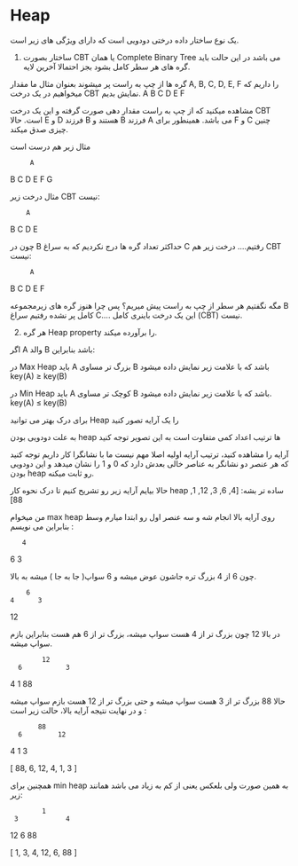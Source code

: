 # Heap

یک نوع ساختار داده درختی دودویی است که دارای ویژگی های زیر است.

1. ساختار بصورت CBT یا همان Complete Binary Tree می باشد
در این حالت باید گره های هر سطر کامل بشود بجز احتمالا آخرین لایه. 

گره ها از چپ به راست پر میشوند بعنوان مثال ما مقدار  A, B, C, D, E, F را داریم که میخواهیم در یک درخت CBT نمایش بدیم.
         A
   B         C
D   E     F   

مشاهده میکنید که از چپ به راست مقدار دهی صورت گرفته و این یک درخت CBT است.
حالا E و D فرزند B هستند و B فرزند A می باشد. همینطور برای F و C چنین چیزی صدق میکند.

مثال زیر هم درست است

         A
   B         C
 D   E     F   G

مثال درخت زیر CBT نیست:

        A
   B        C
D              E

چون در B حداکثر تعداد گره ها درج نکردیم که به سراغ C رفتیم.... درخت زیر هم CBT نیست:

         A
   B         C
D          E   F

مگه نگفتیم هر سطر از چپ به راست پیش میریم؟ پس چرا هنوز گره های زیرمجموعه B کامل پر نشده رفتیم سراغ C.... این یک درخت باینری کامل  (CBT) نیست.

2. هر گره Heap property را برآورده میکند.

اگر A والد B باشد بنابراین:

در Max Heap باید A بزرگ تر مساوی B باشد که با علامت زیر نمایش داده میشود
key(A) ≥ key(B)

در Min Heap باید A کوچک تر مساوی B باشد که با علامت زیر نمایش داده میشود. 
key(A) ≤ key(B)

برای درک بهتر می توانید Heap را یک آرایه تصور کنید 

به علت دودویی بودن heap ها ترتیب اعداد کمی متفاوت است به این تصویر توجه کنید

آرایه را مشاهده کنید، ترتیب آرایه اولیه اصلا مهم نیست ما با نشانگرا کار داریم توجه کنید که هر عنصر دو نشانگر به عناصر خالی بعدش دارد که 0 و 1 را نشان میدهد و این دودویی بودن heap رو ثابت میکنه. 

حالا بیایم آرایه زیر رو تشریح کنیم تا درک نحوه کار heap ساده تر بشه:
[4, 6, 3, 12, 1, 88]

من میخوام max heap روی آرایه بالا انجام شه و سه عنصر اول رو ابتدا میارم وسط بنابراین می نویسم :

       4
   6      3

چون 6 از 4 بزرگ تره جاشون عوض میشه و 6 سواپ( جا به جا ) میشه به بالا. 

        6
    4      3
12

در بالا 12 چون بزرگ تر از 4 هست سواپ میشه، بزرگ تر از 6 هم هست بنابراین بازم سواپ میشه.

            12
      6           3
   4    1      88

حالا 88 بزرگ تر از 3 هست سواپ میشه و حتی بزرگ تر از 12 هست بازم سواپ میشه و در نهایت نتیجه آرایه بالا، حالت زیر است :

           88
      6         12
   4    1     3

[ 88, 6, 12, 4, 1, 3 ]

همچنین برای min heap به همین صورت ولی بلعکس یعنی از کم به زیاد می باشد همانند زیر:

            1
     3            4
  12   6       88

‌[ 1, 3, 4, 12, 6, 88 ]